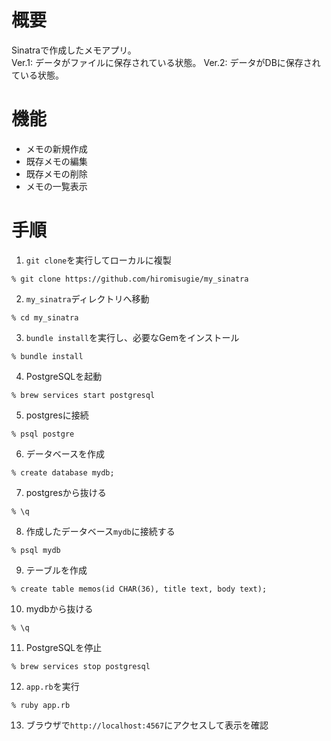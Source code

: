 # 概要
Sinatraで作成したメモアプリ。<br/>
Ver.1: データがファイルに保存されている状態。
Ver.2: データがDBに保存されている状態。

# 機能
- メモの新規作成
- 既存メモの編集
- 既存メモの削除
- メモの一覧表示

# 手順
1. `git clone`を実行してローカルに複製
```
% git clone https://github.com/hiromisugie/my_sinatra
```

2. `my_sinatra`ディレクトリへ移動
```
% cd my_sinatra
```

3. `bundle install`を実行し、必要なGemをインストール
```
% bundle install
```

4. PostgreSQLを起動
```
% brew services start postgresql
```

5. postgresに接続
```
% psql postgre
```

6. データベースを作成
```
% create database mydb;
```

7. postgresから抜ける
```
% \q 
```

8. 作成したデータベース`mydb`に接続する
```
% psql mydb
```

9. テーブルを作成
```
% create table memos(id CHAR(36), title text, body text); 
```

10. mydbから抜ける
```
% \q 
```

11. PostgreSQLを停止
```
% brew services stop postgresql
```

12. `app.rb`を実行
```
% ruby app.rb
```

13. ブラウザで`http://localhost:4567`にアクセスして表示を確認